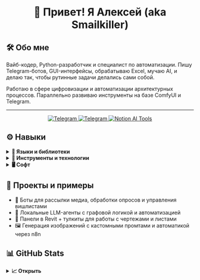 <h1 align="center">🦊 Привет! Я Алексей (aka Smailkiller)</h1>



## 🛠 Обо мне

Вайб-кодер, Python-разработчик и специалист по автоматизации. Пишу Telegram-ботов, GUI-интерфейсы, обрабатываю Excel, мучаю AI, и делаю так, чтобы рутинные задачи делались сами собой.

Работаю в сфере цифровизации и автоматизации архитектурных процессов. Параллельно развиваю инструменты на базе ComfyUI и Telegram.

---

<p align="center">
  <a href="t.me/SMailsPub">
    <img src="https://img.shields.io/badge/Мой%20канал%20в%20Telegram-2CA5E0?style=for-the-badge&logo=telegram&logoColor=white" alt="Telegram">
  </a>
  <a href="https://t.me/smailkiller">
    <img src="https://img.shields.io/badge/Мой%20профиль-2CA5E0?style=for-the-badge&logo=telegram&logoColor=white" alt="Telegram">
  </a>
  <a href="https://autorevit.notion.site/1d3cc3d636a380ca85d5f611df8b0d4d?v=1d3cc3d636a38012b9db000cd0e55ea4">
    <img src="https://img.shields.io/badge/ИИ-инструменты%20в%20Notion-F9DC3E?style=for-the-badge&logo=notion&logoColor=black" alt="Notion AI Tools">
  </a>
</p>

## ⚙️ Навыки

<details>
  <summary><b>🧠 Языки и библиотеки</b></summary>

- Python (asyncio, pandas, telebot, aiogram, openpyxl)
- JavaScript (редко, по необходимости)
- Bash / bat-файлы (автоматизация)
- SQL на базовом уровне
</details>

<details>
  <summary><b>🔧 Инструменты и технологии</b></summary>

- Telegram Bots API
- ComfyUI / Stable Diffusion / HuggingFace
- n8n (AI-интеграции, автоматизация)
- Tkinter (кастомные GUI-интерфейсы)
- ffmpeg (обработка медиа)
- Revit / Navisworks / Excel (BIM-автоматизация)
</details>

<details>
  <summary><b>🖥 Софт</b></summary>

- PyCharm
- VS Code
- Synology NAS
- Git / GitHub
- Excel, Power BI
</details>

## 📌 Проекты и примеры

- 🤖 Боты для рассылки медиа, обработки опросов и управления вишлистами
- 🧠 Локальные LLM-агенты с графовой логикой и автоматизацией
- 🧰 Панели в Revit + тулкиты для работы с чертежами и листами
- 🖼 Генерация изображений с кастомными промтами и автоматикой через n8n

## 📊 GitHub Stats

<details>
  <summary><b>📈 Открыть</b></summary>
  <p>
    <img src="https://github-readme-stats.vercel.app/api/top-langs/?username=Smailkiller&theme=dracula&layout=compact&hide_border=true&bg_color=00000000" />
    <br>
    <img src="https://github-readme-stats.vercel.app/api?username=Smailkiller&count_private=true&show_icons=true&theme=dracula&hide_border=true&bg_color=00000000" />
  </p>
</details>
